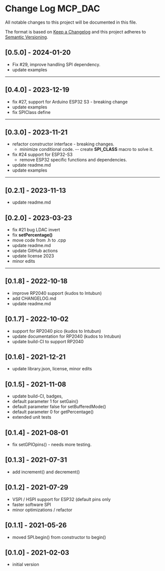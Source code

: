 # Change Log MCP_DAC

All notable changes to this project will be documented in this file.

The format is based on [Keep a Changelog](http://keepachangelog.com/)
and this project adheres to [Semantic Versioning](http://semver.org/).


## [0.5.0] - 2024-01-20
- Fix #29, improve handling SPI dependency.
- update examples

----

## [0.4.0] - 2023-12-19
- fix #27, support for Arduino ESP32 S3 - breaking change
- update examples
- fix SPIClass define

----

## [0.3.0] - 2023-11-21
- refactor constructor interface - breaking changes.
  - minimize conditional code.
  -- create __SPI_CLASS__ macro to solve it.
- fix #24 support for ESP32-S3
  - remove ESP32 specific functions and dependencies.
- update readme.md
- update examples

----

## [0.2.1] - 2023-11-13
- update readme.md

## [0.2.0] - 2023-03-23
- fix #21 bug LDAC invert
- fix **setPercentage()**
- move code from .h to .cpp
- update readme.md
- update GitHub actions
- update license 2023
- minor edits

----

## [0.1.8] - 2022-10-18
- improve RP2040 support (kudos to Intubun)
- add CHANGELOG.md
- update readme.md

## [0.1.7] - 2022-10-02
- support for RP2040 pico (kudos to Intubun)
- update documentation for RP2040 (kudos to Intubun)
- update build-CI to support RP2040

## [0.1.6] - 2021-12-21
- update library.json, license, minor edits

## [0.1.5] - 2021-11-08
- update build-CI, badges,
- default parameter 1 for setGain()
- default parameter false for setBufferedMode()
- default parameter 0 for getPercentage()
- extended unit tests

## [0.1.4] - 2021-08-01
- fix setGPIOpins() - needs more testing.

## [0.1.3] - 2021-07-31
- add increment() and decrement()

## [0.1.2] - 2021-07-29
- VSPI / HSPI support for ESP32 (default pins only
- faster software SPI
- minor optimizations / refactor

## [0.1.1] - 2021-05-26
- moved SPI.begin() from constructor to begin()

## [0.1.0] - 2021-02-03
- initial version

